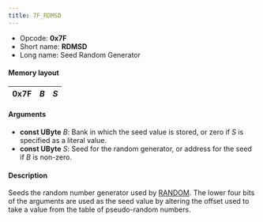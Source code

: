 ```yaml
---
title: 7F_RDMSD
---
```


-   Opcode: **0x7F**
-   Short name: **RDMSD**
-   Long name: Seed Random Generator

#### Memory layout

| 0x7F | *B* | *S* |
|------|-----|-----|

#### Arguments

-   **const UByte** *B*: Bank in which the seed value is stored, or zero if *S* is specified as a literal value.
-   **const UByte** *S*: Seed for the random generator, or address for the seed if *B* is non-zero.

#### Description

Seeds the random number generator used by [RANDOM](99_RANDOM.md). The lower four bits of the arguments are used as the seed value by altering the offset used to take a value from the table of pseudo-random numbers.
